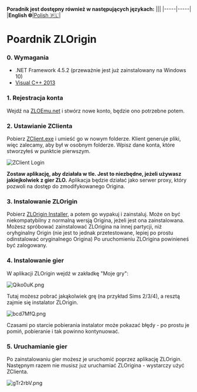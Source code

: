 **Poradnik jest dostępny również w następujących językach:**
|||
|-----|-----|
|**English 🌐**|[Polish 🇵🇱](https://github.com/PxH/zlorigin-tutorial/blob/master/README-PL.md)|

# Poardnik ZLOrigin
### 0. Wymagania
- .NET Framework 4.5.2 (przeważnie jest już zainstalowany na Windows 10)
- [Visual C++ 2013](https://www.microsoft.com/en-US/download/details.aspx?id=40784)

### 1. Rejestracja konta
Wejdź na [ZLOEmu.net](https://zloemu.net/) i stwórz nowe konto, będzie ono potrzebne potem.

### 2. Ustawianie ZClienta
Pobierz [ZClient.exe](https://zloemu.net/files/ZClient.exe) i umieść go w nowym folderze. Klient generuje pliki, więc zalecamy, aby był w osobnym folderze. 
Wpisz dane konta, które stworzyłeś w punktcie pierwszym.

![ZClient Login](https://i.imgur.com/etansGn.png)

**Zostaw aplikację, aby działała w tle. Jest to niezbędne, jeżeli używasz jakiejkolwiek z gier ZLO.** Aplikacja będzie działać jako serwer proxy, który pozwoli na dostęp do zmodifykowanego Origina.

### 3. Instalowanie ZLOrigin
Pobierz [ZLOrigin Installer](https://zloemu.net/files/ZLOriginSetup.zip), a potem go wypakuj i zainstaluj. Może on być niekompatybilny z normalną wersją Origina, jeżeli jest ona zainstalowana. Możesz spróbować zainstalować ZLOrigina na innej partycji, niż oryhginalny Origin (nie jest to jednak przetestowane, lepiej po prostu odinstalować oryginalnego Origina)
Po uruchomieniu ZLOrigina powinieneś być zalogowany.

### 4. Instalowanie gier
W aplikacji ZLOrigin wejdź w zakładkę "Moje gry":

![Qiko0uK.png](https://i.imgur.com/Qiko0uK.png)

Tutaj możesz pobrać jakąkolwiek grę (na przykład Sims 2/3/4), a resztą zajmie się instalator ZLOrigin.

![bcd7MfQ.png](https://i.imgur.com/bcd7MfQ.png)

Czasami po starcie pobierania instalator może pokazać błędy - po prostu je pomiń, pobieranie i tak powinno kontynuować.

### 5. Uruchamianie gier
Po zainstalowaniu gier możesz je uruchomić poprzez aplikację ZLOrigin. Następnym razem nie musisz juz uruchamiać ZLOrigina -  wystarczy użyć ZClienta.

![gTr2rbV.png](https://i.imgur.com/gTr2rbV.png)
